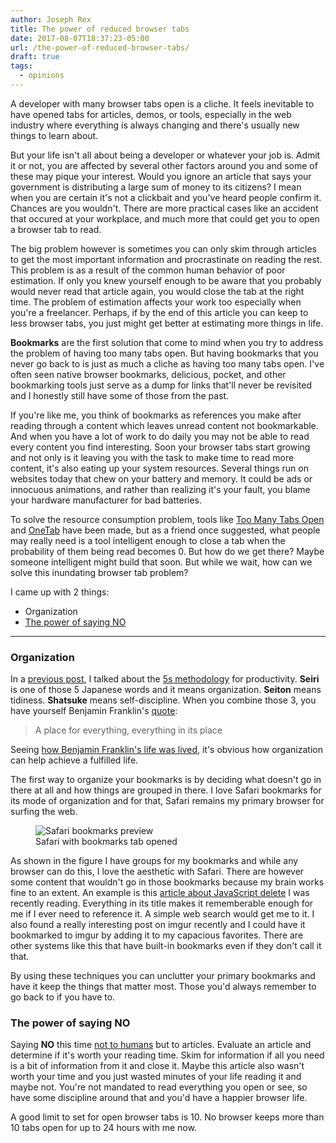 ```yaml
---
author: Joseph Rex
title: The power of reduced browser tabs
date: 2017-08-07T18:37:23-05:00
url: /the-power-of-reduced-browser-tabs/
draft: true
tags:
  - opinions
---
```

A developer with many browser tabs open is a cliche. It feels inevitable to have opened tabs for articles, demos, or tools, especially in the web industry where everything is always changing and there's usually new things to learn about.
<!--more-->

But your life isn't all about being a developer or whatever your job is. Admit it or not, you are affected by several other factors around you and some of these may pique your interest. Would you ignore an article that says your government is distributing a large sum of money to its citizens? I mean when you are certain it's not a clickbait and you've heard people confirm it. Chances are you wouldn't. There are more practical cases like an accident that occured at your workplace, and much more that could get you to open a browser tab to read.

The big problem however is sometimes you can only skim through articles to get the most important information and procrastinate on reading the rest. This problem is as a result of the common human behavior of poor estimation. If only you knew yourself enough to be aware that you probably would never read that article again, you would close the tab at the right time. The problem of estimation affects your work too especially when you're a freelancer. <span class="highlight">Perhaps, if by the end of this article you can keep to less browser tabs, you just might get better at estimating more things in life</span>.

**Bookmarks** are the first solution that come to mind when you try to address the problem of having too many tabs open. But having bookmarks that you never go back to is just as much a cliche as having too many tabs open. I've often seen native browser bookmarks, delicious, pocket, and other bookmarking tools just serve as a dump for links that'll never be revisited and I honestly still have some of those from the past.

If you're like me, you think of bookmarks as references you make after reading through a content which leaves unread content not bookmarkable. And when you have a lot of work to do daily you may not be able to read every content you find interesting. Soon your browser tabs start growing and not only is it leaving you with the task to make time to read more content, it's also eating up your system resources. Several things run on websites today that chew on your battery and memory. It could be ads or innocuous animations, and rather than realizing it's your fault, you blame your hardware manufacturer for bad batteries.

To solve the resource consumption problem, tools like [Too Many Tabs Open][1] and [OneTab][2] have been made, but as a friend once suggested, what people may really need is a tool intelligent enough to close a tab when the probability of them being read becomes 0. But how do we get there? Maybe someone intelligent might build that soon. But while we wait, how can we solve this inundating browser tab problem?

I came up with 2 things:

- Organization
- [The power of saying NO][3]

<hr>

### Organization
In a [previous post][4], I talked about the [5s methodology][5] for productivity. **Seiri** is one of those 5 Japanese words and it means organization. **Seiton** means tidiness. **Shatsuke** means self-discipline. When you combine those 3, you have yourself Benjamin Franklin's [quote][6]:

> A place for everything, everything in its place

Seeing [how Benjamin Franklin's life was lived][7], it's obvious how organization can help achieve a fulfilled life.

The first way to organize your bookmarks is by deciding what doesn't go in there at all and how things are grouped in there. I love Safari bookmarks for its mode of organization and for that, Safari remains my primary browser for surfing the web.

<figure>
<img src="https://res.cloudinary.com/strich/image/upload/v1502199387/Safari_Bookmarks_fkpurv.jpg" alt="Safari bookmarks preview" class="image">
<figcaption>Safari with bookmarks tab opened</figcaption>
</figure>

As shown in the figure I have groups for my bookmarks and while any browser can do this, I love the aesthetic with Safari. There are however some content that wouldn't go in those bookmarks because my brain works fine to an extent. An example is this [article about JavaScript delete][8] I was recently reading. Everything in its title makes it rememberable enough for me if I ever need to reference it. A simple web search would get me to it. I also found a really interesting post on imgur recently and I could have it bookmarked to imgur by adding it to my capacious favorites. There are other systems like this that have built-in bookmarks even if they don't call it that.

By using these techniques you can unclutter your primary bookmarks and have it keep the things that matter most. Those you'd always remember to go back to if you have to.

### The power of saying NO
Saying **NO** this time [not to humans][3] but to articles. Evaluate an article and determine if it's worth your reading time. Skim for information if all you need is a bit of information from it and close it. <span class="highlight">Maybe this article also wasn't worth your time and you just wasted minutes of your life reading it</span> and maybe not. You're not mandated to read everything you open or see, so have some discipline around that and you'd have a happier browser life.

A good limit to set for open browser tabs is 10. No browser keeps more than 10 tabs open for up to 24 hours with me now.

[1]: https://chrome.google.com/webstore/detail/toomanytabs-for-chrome/amigcgbheognjmfkaieeeadojiibgbdp
[2]: https://www.one-tab.com/
[3]: http://www.huffingtonpost.com/jennifer-rollin/the-power-of-saying-no_b_10285096.html
[4]: https://josephrex.me/quality-against-speed-in-development/
[5]: https://en.wikipedia.org/wiki/5S_(methodology)
[6]: http://www.artofmanliness.com/2012/08/31/a-place-for-everything-and-everything-in-its-place/
[7]: http://www.artofmanliness.com/2014/05/12/what-good-shall-i-do-this-day/
[8]: http://perfectionkills.com/understanding-delete/

